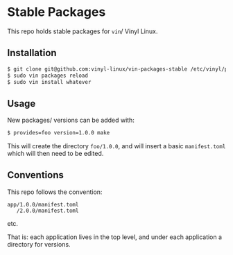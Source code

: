 # Stable Packages

This repo holds stable packages for `vin`/ Vinyl Linux.

## Installation

```bash
$ git clone git@github.com:vinyl-linux/vin-packages-stable /etc/vinyl/pkg
$ sudo vin packages reload
$ sudo vin install whatever
```

## Usage

New packages/ versions can be added with:

```bash
$ provides=foo version=1.0.0 make
```

This will create the directory `foo/1.0.0`, and will insert a basic `manifest.toml` which will then need to be edited.

## Conventions

This repo follows the convention:

```
app/1.0.0/manifest.toml
   /2.0.0/manifest.toml
```

etc.

That is: each application lives in the top level, and under each application a directory for versions.
